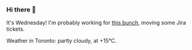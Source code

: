 ### Hi there :wave:

It's Wednesday! I'm probably working for [this bunch](https://github.com/kohofinancial), moving some Jira tickets.

Weather in Toronto: partly cloudy, at +15°C.
